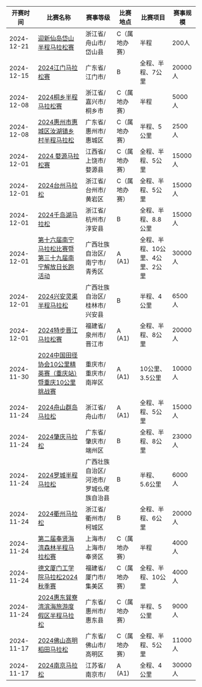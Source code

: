 |开赛时间|比赛名称|赛事等级|比赛地点|比赛项目|赛事规模|
|-|-|-|-|-|-|
|2024-12-21|[迎新仙岛岱山半程马拉松赛](https://www.runchina.org.cn/#/race/v/detail/1000193005 "迎新仙岛岱山半程马拉松赛")|浙江省/舟山市/岱山县|C（属地办赛）|半程|200人|1000193005|
|2024-12-15|[2024江门马拉松赛](https://www.runchina.org.cn/#/race/v/detail/1000162072 "2024江门马拉松赛")|广东省/江门市/|B|全程、半程、7公里|20000人|1000162072|
|2024-12-08|[2024桐乡半程马拉松赛](https://www.runchina.org.cn/#/race/v/detail/1000191003 "2024桐乡半程马拉松赛")|浙江省/嘉兴市/桐乡市|C（属地办赛）|半程|5000人|1000191003|
|2024-12-08|[2024惠州市惠城区汝湖镇乡村半程马拉松](https://www.runchina.org.cn/#/race/v/detail/1000142117 "2024惠州市惠城区汝湖镇乡村半程马拉松")|广东省/惠州市/惠城区|C（属地办赛）|半程、5公里|2500人|1000142117|
|2024-12-01|[2024 婺源马拉松赛](https://www.runchina.org.cn/#/race/v/detail/1000208005 "2024 婺源马拉松赛")|江西省/上饶市/婺源县|C（属地办赛）|全程、半程、5公里|15000人|1000208005|
|2024-12-01|[2024台州马拉松](https://www.runchina.org.cn/#/race/v/detail/1000207004 "2024台州马拉松")|浙江省/台州市/黄岩区|C（属地办赛）|全程、半程、5公里|15000人|1000207004|
|2024-12-01|[2024千岛湖马拉松](https://www.runchina.org.cn/#/race/v/detail/1000162065 "2024千岛湖马拉松")|浙江省/杭州市/淳安县|B|全程、半程、8.8公里|15000人|1000162065|
|2024-12-01|[第十六届南宁马拉松比赛暨第三十九届南宁解放日长跑活动](https://www.runchina.org.cn/#/race/v/detail/1000145053 "第十六届南宁马拉松比赛暨第三十九届南宁解放日长跑活动")|广西壮族自治区/南宁市/青秀区|A (A1)|全程、半程、10公里、4公里、2公里|30000人|1000145053|
|2024-12-01|[2024兴安灵渠半程马拉松](https://www.runchina.org.cn/#/race/v/detail/1000143132 "2024兴安灵渠半程马拉松")|广西壮族自治区/桂林市/兴安县|B|半程、4公里|6500人|1000143132|
|2024-12-01|[2024特步晋江马拉松赛](https://www.runchina.org.cn/#/race/v/detail/1000142091 "2024特步晋江马拉松赛")|福建省/泉州市/晋江市|A (A1)|全程、半程、8公里|20000人|1000142091|
|2024-11-30|[2024中国田径协会10公里精英赛（重庆站）暨重庆10公里挑战赛](https://www.runchina.org.cn/#/race/v/detail/1000145042 "2024中国田径协会10公里精英赛（重庆站）暨重庆10公里挑战赛")|重庆市/重庆市/南岸区|A (A1)|10公里、3.5公里|10000人|1000145042|
|2024-11-24|[2024舟山群岛马拉松](https://www.runchina.org.cn/#/race/v/detail/1000180000 "2024舟山群岛马拉松")|浙江省/舟山市/|A (A1)|全程、半程、5公里|15000人|1000180000|
|2024-11-24|[2024肇庆马拉松](https://www.runchina.org.cn/#/race/v/detail/1000145123 "2024肇庆马拉松")|广东省/肇庆市/端州区|B|全程、半程、8公里|23000人|1000145123|
|2024-11-24|[2024罗城半程马拉松](https://www.runchina.org.cn/#/race/v/detail/1000145122 "2024罗城半程马拉松")|广西壮族自治区/河池市/罗城仫佬族自治县|B|半程、5.6公里|6000人|1000145122|
|2024-11-24|[2024衢州马拉松](https://www.runchina.org.cn/#/race/v/detail/1000145116 "2024衢州马拉松")|浙江省/衢州市/柯城区|B|全程、半程、6公里|20000人|1000145116|
|2024-11-24|[第二届奉贤海湾森林半程马拉松赛](https://www.runchina.org.cn/#/race/v/detail/1000145107 "第二届奉贤海湾森林半程马拉松赛")|上海市/上海市/奉贤区|C（属地办赛）|半程|4000人|1000145107|
|2024-11-24|[德文厦门工学院马拉松2024秋季赛](https://www.runchina.org.cn/#/race/v/detail/1000143133 "德文厦门工学院马拉松2024秋季赛")|福建省/厦门市/集美区|C（属地办赛）|全程、半程、10公里|4000人|1000143133|
|2024-11-24|[2024惠东巽寮湾滨海旅游度假区半程马拉松](https://www.runchina.org.cn/#/race/v/detail/1000143098 "2024惠东巽寮湾滨海旅游度假区半程马拉松")|广东省/惠州市/惠东县|C（属地办赛）|半程、5公里|9000人|1000143098|
|2024-11-17|[2024佛山高明稻田马拉松](https://www.runchina.org.cn/#/race/v/detail/1000194007 "2024佛山高明稻田马拉松")|广东省/佛山市/高明区|C（属地办赛）|全程、半程、5公里|11000人|1000194007|
|2024-11-17|[2024南京马拉松](https://www.runchina.org.cn/#/race/v/detail/1000177001 "2024南京马拉松")|江苏省/南京市/|A (A1)|全程、4公里|30000人|1000177001|